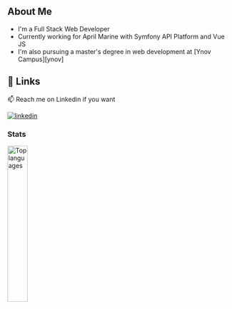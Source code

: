 
## About Me
- I'm a Full Stack Web Developer 
- Currently working for April Marine with Symfony API Platform and Vue JS
- I'm also pursuing a master's degree in web development at [Ynov Campus][ynov]


## 🔗 Links

📫 Reach me on Linkedin if you want 

[![linkedin](https://img.shields.io/badge/linkedin-0A66C2?style=for-the-badge&logo=linkedin&logoColor=white)](https://www.linkedin.com/in/antoine-marionneau/)



### Stats

<img align="left" width="30%" alt="Top languages" src="https://github-readme-stats-1-psi.vercel.app/api/top-langs/?username=AntoineMra&theme=onedark&count_private=true&layout=compact&langs_count=8" />
